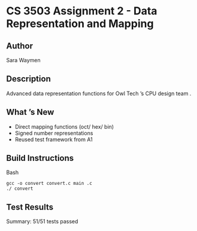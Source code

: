 # CS 3503 Assignment 2 - Data Representation and Mapping

## Author
Sara Waymen


## Description
Advanced data representation functions for Owl Tech ’s CPU design team .

## What ’s New
- Direct mapping functions (oct/ hex/ bin)
- Signed number representations
- Reused test framework from A1

## Build Instructions

Bash
```
gcc -o convert convert.c main .c 
./ convert
```

## Test Results
Summary: 51/51 tests passed